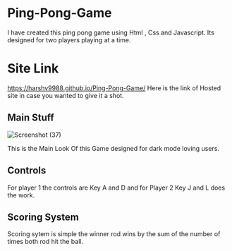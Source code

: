 # Ping-Pong-Game
I have created this ping pong game using Html , Css and Javascript. Its designed for two players playing at a time.
# Site Link
https://harshv9988.github.io/Ping-Pong-Game/
Here is the link of Hosted site in case you wanted to give it a shot.

## Main Stuff
![Screenshot (37)](https://user-images.githubusercontent.com/54108949/84771769-946a5180-aff7-11ea-8f8d-ca58f3323a3c.png)

This is the Main Look Of this Game designed for dark mode loving users.

## Controls
For player 1 the controls are Key A and D and for Player 2 Key J and L does the work.

## Scoring System 
Scoring sytem is simple the winner rod wins by the sum of the number of times both rod hit the ball.
